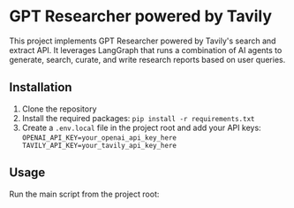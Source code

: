 # GPT Researcher powered by Tavily

This project implements GPT Researcher powered by Tavily's search and extract API. It leverages LangGraph that runs a combination of AI agents to generate, search, curate, and write research reports based on user queries.

## Installation

1. Clone the repository
2. Install the required packages: `pip install -r requirements.txt`
3. Create a `.env.local` file in the project root and add your API keys:   ```
   OPENAI_API_KEY=your_openai_api_key_here 
   TAVILY_API_KEY=your_tavily_api_key_here   ```

## Usage

Run the main script from the project root:
